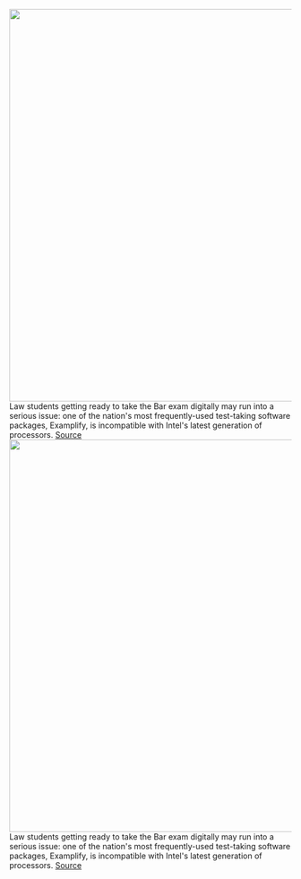 <img src='https://cdn.vox-cdn.com/thumbor/Nwto1a5_wB5QrY0fEzh-lfDNv84=/0x0:2040x1360/1200x800/filters:focal(857x517:1183x843)/cdn.vox-cdn.com/uploads/chorus_image/image/71109651/akrales_220426_5160_0108.0.jpg' width='700px' /><br/>
Law students getting ready to take the Bar exam digitally may run into a serious issue: one of the nation's most frequently-used test-taking software packages, Examplify, is incompatible with Intel's latest generation of processors.
<a href='https://www.theverge.com/2022/7/13/23209784/intel-law-students-12th-gen-processor-bar-exam-examplify-examsoft'> Source <a/><img src='https://cdn.vox-cdn.com/thumbor/Nwto1a5_wB5QrY0fEzh-lfDNv84=/0x0:2040x1360/1200x800/filters:focal(857x517:1183x843)/cdn.vox-cdn.com/uploads/chorus_image/image/71109651/akrales_220426_5160_0108.0.jpg' width='700px' /><br/>
Law students getting ready to take the Bar exam digitally may run into a serious issue: one of the nation's most frequently-used test-taking software packages, Examplify, is incompatible with Intel's latest generation of processors.
<a href='https://www.theverge.com/2022/7/13/23209784/intel-law-students-12th-gen-processor-bar-exam-examplify-examsoft'> Source <a/>